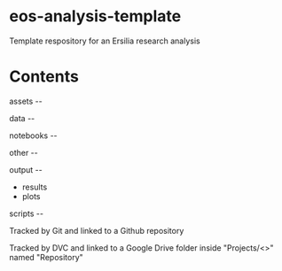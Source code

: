 # eos-analysis-template
Template respository for an Ersilia research analysis


# Contents

assets --

data --

notebooks --

other --

output --

 - results
 - plots


scripts --



Tracked by Git and linked to a Github repository

Tracked by DVC and linked to a Google Drive folder inside "Projects/<<Project name>>" named "Repository"
